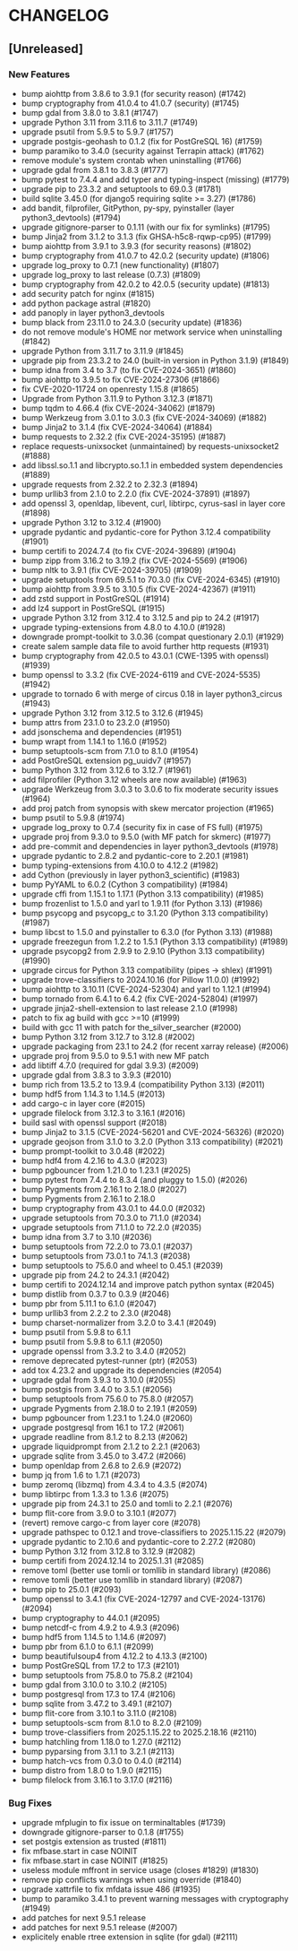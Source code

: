 # CHANGELOG

## [Unreleased]

### New Features

- bump aiohttp from 3.8.6 to 3.9.1 (for security reason) (#1742)
- bump cryptography from 41.0.4 to 41.0.7 (security) (#1745)
- bump gdal from 3.8.0 to 3.8.1 (#1747)
- upgrade Python 3.11 from 3.11.6 to 3.11.7 (#1749)
- upgrade psutil from 5.9.5 to 5.9.7 (#1757)
- upgrade postgis-geohash to 0.1.2 (fix for PostGreSQL 16) (#1759)
- bump paramiko to 3.4.0 (security against Terrapin attack) (#1762)
- remove module's system crontab when uninstalling (#1766)
- upgrade gdal from 3.8.1 to 3.8.3 (#1777)
- bump pytest to 7.4.4 and add typer and typing-inspect (missing) (#1779)
- upgrade pip to 23.3.2 and setuptools to 69.0.3 (#1781)
- build sqlite 3.45.0 (for django5 requiring sqlite >= 3.27) (#1786)
- add bandit, filprofiler, GitPython, py-spy, pyinstaller (layer python3_devtools) (#1794)
- upgrade gitignore-parser to 0.1.11 (with our fix for symlinks)  (#1795)
- bump Jinja2 from 3.1.2 to 3.1.3 (fix GHSA-h5c8-rqwp-cp95) (#1799)
- bump aiohttp from 3.9.1 to 3.9.3 (for security reasons) (#1802)
- bump cryptography from 41.0.7 to 42.0.2 (security update) (#1806)
- upgrade log_proxy to 0.7.1 (new functionality) (#1807)
- upgrade log_proxy to last release (0.7.3) (#1809)
- bump cryptography from 42.0.2 to 42.0.5 (security update) (#1813)
- add security patch for nginx  (#1815)
- add python package astral (#1820)
- add panoply in layer python3_devtools
- bump black from 23.11.0 to 24.3.0 (security update) (#1836)
- do not remove module's HOME nor metwork service when uninstalling (#1842)
- upgrade Python from 3.11.7 to 3.11.9 (#1845)
- upgrade pip from 23.3.2 to 24.0 (built-in version in Python 3.1.9) (#1849)
- bump idna from 3.4 to 3.7 (to fix CVE-2024-3651) (#1860)
- bump aiohttp to 3.9.5 to fix CVE-2024-27306 (#1866)
- fix CVE-2020-11724 on openresty 1.15.8  (#1865)
- Upgrade from Python 3.11.9 to Python 3.12.3 (#1871)
- bump tqdm to 4.66.4 (fix CVE-2024-34062) (#1879)
- bump Werkzeug from 3.0.1 to 3.0.3 (fix CVE-2024-34069) (#1882)
- bump Jinja2 to 3.1.4 (fix CVE-2024-34064) (#1884)
- bump requests to 2.32.2 (fix CVE-2024-35195) (#1887)
- replace requests-unixsocket (unmaintained) by requests-unixsocket2 (#1888)
- add libssl.so.1.1 and libcrypto.so.1.1 in embedded system dependencies (#1889)
- upgrade requests from 2.32.2 to 2.32.3 (#1894)
- bump urllib3 from 2.1.0 to 2.2.0 (fix CVE-2024-37891) (#1897)
- add openssl 3, openldap, libevent, curl, libtirpc, cyrus-sasl in layer core (#1898)
- upgrade Python 3.12 to 3.12.4 (#1900)
- upgrade pydantic and pydantic-core for Python 3.12.4 compatibility (#1901)
- bump certifi to 2024.7.4 (to fix CVE-2024-39689) (#1904)
- bump zipp from 3.16.2 to 3.19.2 (fix CVE-2024-5569) (#1906)
- bump nltk to 3.9.1 (fix CVE-2024-39705) (#1909)
- upgrade setuptools from 69.5.1 to 70.3.0 (fix CVE-2024-6345) (#1910)
- bump aiohttp from 3.9.5 to 3.10.5 (fix CVE-2024-42367) (#1911)
- add zstd support in PostGreSQL (#1914)
- add lz4 support in PostGreSQL (#1915)
- upgrade Python 3.12 from 3.12.4 to 3.12.5 and pip to 24.2 (#1917)
- upgrade typing-extensions from 4.8.0 to 4.10.0  (#1928)
- downgrade prompt-toolkit to 3.0.36 (compat questionary 2.0.1) (#1929)
- create salem sample data file to avoid further http requests (#1931)
- bump cryptography from 42.0.5 to 43.0.1 (CWE-1395 with openssl) (#1939)
- bump openssl to 3.3.2 (fix CVE-2024-6119 and CVE-2024-5535) (#1942)
- upgrade to tornado 6 with merge of circus 0.18 in layer python3_circus (#1943)
- upgrade Python 3.12 from 3.12.5 to 3.12.6 (#1945)
- bump attrs from 23.1.0 to 23.2.0 (#1950)
- add jsonschema and dependencies (#1951)
- bump wrapt from 1.14.1 to 1.16.0 (#1952)
- bump setuptools-scm from 7.1.0 to 8.1.0 (#1954)
- add PostGreSQL extension pg_uuidv7 (#1957)
- bump Python 3.12 from 3.12.6 to 3.12.7 (#1961)
- add filprofiler (Python 3.12 wheels are now available) (#1963)
- upgrade Werkzeug from 3.0.3 to 3.0.6 to fix moderate security issues (#1964)
- add proj patch from synopsis with skew mercator projection (#1965)
- bump psutil to 5.9.8 (#1974)
- upgrade log_proxy to 0.7.4 (security fix in case of FS full) (#1975)
- upgrade proj from 9.3.0 to 9.5.0 (with MF patch for skmerc) (#1977)
- add pre-commit and dependencies in layer python3_devtools (#1978)
- upgrade pydantic to 2.8.2 and pydantic-core to 2.20.1 (#1981)
- bump typing-extensions from 4.10.0 to 4.12.2 (#1982)
- add Cython (previously in layer python3_scientific) (#1983)
- bump PyYAML to 6.0.2 (Cython 3 compatibility) (#1984)
- upgrade cffi from 1.15.1 to 1.17.1 (Python 3.13 compatibility) (#1985)
- bump frozenlist to 1.5.0 and yarl to 1.9.11 (for Python 3.13) (#1986)
- bump psycopg and psycopg_c to 3.1.20 (Python 3.13 compatibility) (#1987)
- bump libcst to 1.5.0 and pyinstaller to 6.3.0 (for Python 3.13) (#1988)
- upgrade freezegun from 1.2.2 to 1.5.1 (Python 3.13 compatibility) (#1989)
- upgrade psycopg2 from 2.9.9 to 2.9.10 (Python 3.13 compatibility) (#1990)
- upgrade circus for Python 3.13 compatibility (pipes -> shlex) (#1991)
- upgrade trove-classifiers to 2024.10.16 (for Pillow 11.0.0) (#1992)
- bump aiohttp to 3.10.11 (CVE-2024-52304) and yarl to 1.12.1 (#1994)
- bump tornado from 6.4.1 to 6.4.2 (fix CVE-2024-52804) (#1997)
- upgrade jinja2-shell-extension to last release 2.1.0 (#1998)
- patch to fix ag build with gcc >=10 (#1999)
- build with gcc 11 with patch for the_silver_searcher (#2000)
- bump Python 3.12 from 3.12.7 to 3.12.8 (#2002)
- upgrade packaging from 23.1 to 24.2 (for recent xarray release) (#2006)
- upgrade proj from 9.5.0 to 9.5.1 with new MF patch
- add libtiff 4.7.0 (required for gdal 3.9.3) (#2009)
- upgrade gdal from 3.8.3 to 3.9.3 (#2010)
- bump rich from 13.5.2 to 13.9.4 (compatibility Python 3.13) (#2011)
- bump hdf5 from 1.14.3 to 1.14.5 (#2013)
- add cargo-c in layer core (#2015)
- upgrade filelock from 3.12.3 to 3.16.1 (#2016)
- build sasl with openssl support (#2018)
- bump Jinja2 to 3.1.5 (CVE-2024-56201 and CVE-2024-56326) (#2020)
- upgrade geojson from 3.1.0 to 3.2.0 (Python 3.13 compatibility) (#2021)
- bump prompt-toolkit to 3.0.48 (#2022)
- bump hdf4 from 4.2.16 to 4.3.0 (#2023)
- bump pgbouncer from 1.21.0 to 1.23.1 (#2025)
- bump pytest from 7.4.4 to 8.3.4 (and pluggy to 1.5.0) (#2026)
- bump Pygments from 2.16.1 to 2.18.0 (#2027)
- bump Pygments from 2.16.1 to 2.18.0
- bump cryptography from 43.0.1 to 44.0.0 (#2032)
- upgrade setuptools from 70.3.0 to 71.1.0 (#2034)
- upgrade setuptools from 71.1.0 to 72.2.0 (#2035)
- bump idna from 3.7 to 3.10 (#2036)
- bump setuptools from 72.2.0 to 73.0.1 (#2037)
- bump setuptools from 73.0.1 to 74.1.3 (#2038)
- bump setuptools to 75.6.0 and wheel to 0.45.1 (#2039)
- upgrade pip from 24.2 to 24.3.1 (#2042)
- bump certifi to 2024.12.14 and improve patch python syntax (#2045)
- bump distlib from 0.3.7 to 0.3.9 (#2046)
- bump pbr from 5.11.1 to 6.1.0 (#2047)
- bump urllib3 from 2.2.2 to 2.3.0 (#2048)
- bump charset-normalizer from 3.2.0 to 3.4.1 (#2049)
- bump psutil from 5.9.8 to 6.1.1
- bump psutil from 5.9.8 to 6.1.1 (#2050)
- upgrade openssl from 3.3.2 to 3.4.0 (#2052)
- remove deprecated pytest-runner (ptr) (#2053)
- add tox 4.23.2 and upgrade its dependencies (#2054)
- upgrade gdal from 3.9.3 to 3.10.0 (#2055)
- bump postgis from 3.4.0 to 3.5.1 (#2056)
- bump setuptools from 75.6.0 to 75.8.0 (#2057)
- upgrade Pygments from 2.18.0 to 2.19.1 (#2059)
- bump pgbouncer from 1.23.1 to 1.24.0 (#2060)
- upgrade postgresql from 16.1 to 17.2 (#2061)
- upgrade readline from 8.1.2 to 8.2.13 (#2062)
- upgrade liquidprompt from 2.1.2 to 2.2.1 (#2063)
- upgrade sqlite from 3.45.0 to 3.47.2 (#2066)
- bump openldap from 2.6.8 to 2.6.9 (#2072)
- bump jq from 1.6 to 1.7.1 (#2073)
- bump zeromq (libzmq) from 4.3.4 to 4.3.5 (#2074)
- bump libtirpc from 1.3.3 to 1.3.6 (#2075)
- upgrade pip from 24.3.1 to 25.0 and tomli to 2.2.1 (#2076)
- bump flit-core from 3.9.0 to 3.10.1 (#2077)
- (revert) remove cargo-c from layer core (#2078)
- upgrade pathspec to 0.12.1 and trove-classifiers to 2025.1.15.22 (#2079)
- upgrade pydantic to 2.10.6 and pydantic-core to 2.27.2 (#2080)
- bump Python 3.12 from 3.12.8 to 3.12.9 (#2082)
- bump certifi from 2024.12.14 to 2025.1.31 (#2085)
- remove toml (better use tomli or tomllib in standard library) (#2086)
- remove tomli (better use tomllib in standard library) (#2087)
- bump pip to 25.0.1 (#2093)
- bump openssl to 3.4.1 (fix CVE-2024-12797 and CVE-2024-13176) (#2094)
- bump cryptography to 44.0.1 (#2095)
- bump netcdf-c from 4.9.2 to 4.9.3 (#2096)
- bump hdf5 from 1.14.5 to 1.14.6 (#2097)
- bump pbr from 6.1.0 to 6.1.1 (#2099)
- bump beautifulsoup4 from 4.12.2 to 4.13.3 (#2100)
- bump PostGreSQL from 17.2 to 17.3 (#2101)
- bump setuptools from 75.8.0 to 75.8.2 (#2104)
- bump gdal from 3.10.0 to 3.10.2 (#2105)
- bump postgresql from 17.3 to 17.4 (#2106)
- bump sqlite from 3.47.2 to 3.49.1 (#2107)
- bump flit-core from 3.10.1 to 3.11.0 (#2108)
- bump setuptools-scm from 8.1.0 to 8.2.0 (#2109)
- bump trove-classifiers from 2025.1.15.22 to 2025.2.18.16 (#2110)
- bump hatchling from 1.18.0 to 1.27.0 (#2112)
- bump pyparsing from 3.1.1 to 3.2.1 (#2113)
- bump hatch-vcs from 0.3.0 to 0.4.0 (#2114)
- bump distro from 1.8.0 to 1.9.0 (#2115)
- bump filelock from 3.16.1 to 3.17.0 (#2116)

### Bug Fixes

- upgrade mfplugin to fix issue on terminaltables (#1739)
- downgrade gitignore-parser to 0.1.8 (#1755)
- set postgis extension as trusted (#1811)
- fix mfbase.start in case NOINIT
- fix mfbase.start in case NOINIT (#1825)
- useless module mffront in service usage (closes #1829) (#1830)
- remove pip conflicts warnings when using override (#1840)
- upgrade xattrfile to fix mfdata issue 486 (#1935)
- bump to paramiko 3.4.1 to prevent warning messages with cryptography (#1949)
- add patches for next 9.5.1 release
- add patches for next 9.5.1 release (#2007)
- explicitely enable rtree extension in sqlite (for gdal) (#2111)



